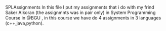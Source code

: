 SPLAssignments
In this file I put my assignments that i do with my frind Saker Alkoran (the assignmnts was in pair only) in System Programming Course in @BGU , in this course we have do 4 assignments in 3 languages (c++,java,python).
